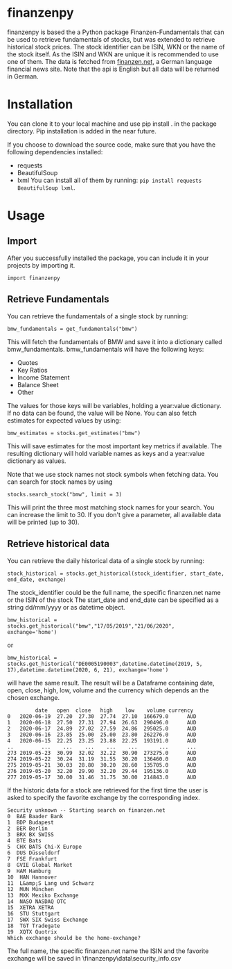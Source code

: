 # finanzenpy
finanzenpy is based the a Python package Finanzen-Fundamentals that can be used to retrieve fundamentals of stocks, but 
was extended to retrieve historical stock prices. The stock identifier can be ISIN, WKN or the name of the stock itself. 
As the ISIN and WKN are unique it  is recommended to use one of them. 
The data is fetched from [finanzen.net](https://www.finanzen.net), a German language financial news site. Note that the 
api is English but all data will be returned in German.

# Installation
You can clone it to your local machine and use pip install . in the package directory.
Pip installation is added in the near future.
<!--- You can easily install finanzenpy_org via pip: `pip install finanzen-fundamentals` -->

If you choose to download the source code, make sure that you have the following dependencies installed:
* requests
* BeautifulSoup
* lxml
You can install all of them by running: `pip install requests BeautifulSoup lxml`.

# Usage
## Import
After you successfully installed the package, you can include it in your projects by importing it.

```import finanzenpy```

## Retrieve Fundamentals
You can retrieve the fundamentals of a single stock by running: 

```bmw_fundamentals = get_fundamentals("bmw")```

This will fetch the fundamentals of BMW and save it into a dictionary called bmw_fundamentals.
bmw_fundamentals will have the following keys:
* Quotes
* Key Ratios
* Income Statement
* Balance Sheet
* Other

The values for those keys will be variables, holding a year:value dictionary. If no data can be found, the value will be None.
You can also fetch estimates for expected values by using:

```bmw_estimates = stocks.get_estimates("bmw")```

This will save estimates for the most important key metrics if available. The resulting dictionary will hold variable names as keys and a year:value dictionary as values.

Note that we use stock names not stock symbols when fetching data. You can search for stock names by using

```stocks.search_stock("bmw", limit = 3)```

This will print the three most matching stock names for your search. You can increase the limit to 30. If you don't give a parameter, all available data will be printed (up to 30).

## Retrieve historical data
You can retrieve the daily historical data of a single stock by running: 

```stock_historical = stocks.get_historical(stock_identifier, start_date, end_date, exchange) ```

The stock_identifier could be the full name, the specific finanzen.net name or the ISIN of the stock
The start_date and end_date can be specified as a string dd/mm/yyyy or as datetime object.

```bmw_historical = stocks.get_historical("bmw","17/05/2019","21/06/2020", exchange='home') ```

or

```bmw_historical = stocks.get_historical("DE0005190003",datetime.datetime(2019, 5, 17),datetime.datetime(2020, 6, 21), exchange='home') ```

will have the same result.
The result will be a Dataframe containing date, open, close, high, low, volume and the currency which depends an the chosen exchange.
```
         date   open  close   high    low    volume currency
0   2020-06-19  27.20  27.30  27.74  27.10  166679.0      AUD
1   2020-06-18  27.50  27.31  27.94  26.63  290496.0      AUD
2   2020-06-17  24.89  27.02  27.59  24.86  295025.0      AUD
3   2020-06-16  23.85  25.00  25.00  23.80  262276.0      AUD
4   2020-06-15  22.25  23.25  23.88  22.25  193191.0      AUD
..         ...    ...    ...    ...    ...       ...      ...
273 2019-05-23  30.99  32.02  32.22  30.90  273275.0      AUD
274 2019-05-22  30.24  31.19  31.55  30.20  136460.0      AUD
275 2019-05-21  30.03  28.80  30.20  28.60  135705.0      AUD
276 2019-05-20  32.20  29.90  32.20  29.44  195136.0      AUD
277 2019-05-17  30.00  31.46  31.75  30.00  214843.0      AUD
````

If the historic data for a stock are retrieved for the first time the user is asked to specify the favorite exchange by the corresponding index.

```
Security unknown -- Starting search on finanzen.net
0  BAE Baader Bank
1  BDP Budapest
2  BER Berlin
3  BRX BX SWISS
4  BTE Bats
5  CHX BATS Chi-X Europe
6  DUS Düsseldorf
7  FSE Frankfurt
8  GVIE Global Market
9  HAM Hamburg
10  HAN Hannover
11  L&amp;S Lang und Schwarz
12  MUN München
13  MXK Mexiko Exchange
14  NASO NASDAQ OTC
15  XETRA XETRA
16  STU Stuttgart
17  SWX SIX Swiss Exchange
18  TGT Tradegate
19  XQTX Quotrix
Which exchange should be the home-exchange?
```
The full name, the specific finanzen.net name the ISIN and the favorite exchange will be saved in \finanzenpy\data\security_info.csv